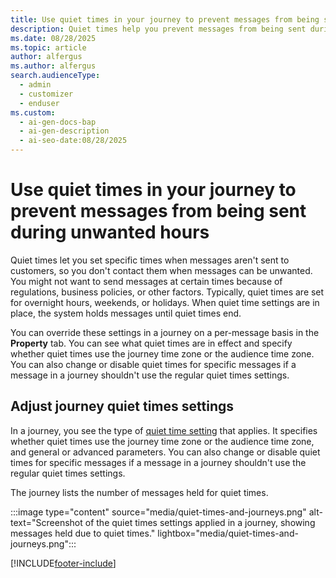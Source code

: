 ```yaml
---
title: Use quiet times in your journey to prevent messages from being sent during unwanted hours
description: Quiet times help you prevent messages from being sent during unwanted hours in your journey. Learn how to set up and manage quiet times.
ms.date: 08/28/2025
ms.topic: article
author: alfergus
ms.author: alfergus
search.audienceType:
  - admin
  - customizer
  - enduser
ms.custom:
  - ai-gen-docs-bap
  - ai-gen-description
  - ai-seo-date:08/28/2025
---
```


# Use quiet times in your journey to prevent messages from being sent during unwanted hours

Quiet times let you set specific times when messages aren't sent to customers, so you don't contact them when messages can be unwanted. You might not want to send messages at certain times because of regulations, business policies, or other factors. Typically, quiet times are set for overnight hours, weekends, or holidays. When quiet time settings are in place, the system holds messages until quiet times end.

You can override these settings in a journey on a per-message basis in the **Property** tab. You can see what quiet times are in effect and specify whether quiet times use the journey time zone or the audience time zone. You can also change or disable quiet times for specific messages if a message in a journey shouldn't use the regular quiet times settings. 

## Adjust journey quiet times settings

In a journey, you see the type of [quiet time setting](real-time-marketing-quiet-times.md) that applies. It specifies whether quiet times use the journey time zone or the audience time zone, and general or advanced parameters. You can also change or disable quiet times for specific messages if a message in a journey shouldn't use the regular quiet times settings.

The journey lists the number of messages held for quiet times.

:::image type="content" source="media/quiet-times-and-journeys.png" alt-text="Screenshot of the quiet times settings applied in a journey, showing messages held due to quiet times." lightbox="media/quiet-times-and-journeys.png":::

[!INCLUDE[footer-include](./includes/footer-banner.md)]